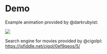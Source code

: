 # Demo

Example animation provided by @darkrubyist:

![](https://media.giphy.com/media/2wYrjCuszHdDVHMQ6k/giphy.gif)

Search engine for movies provided by @cigolpl:
https://jsfiddle.net/cigol/0ef9qeos/5/
